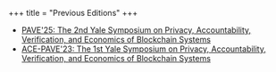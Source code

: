 +++
title = "Previous Editions"
+++

- [PAVE'25: The 2nd Yale Symposium on Privacy, Accountability, Verification, and Economics of Blockchain Systems](..)
- [ACE-PAVE'23: The 1st Yale Symposium on Privacy, Accountability, Verification, and Economics of Blockchain Systems](https://sites.google.com/view/ace-symposium-2023)


